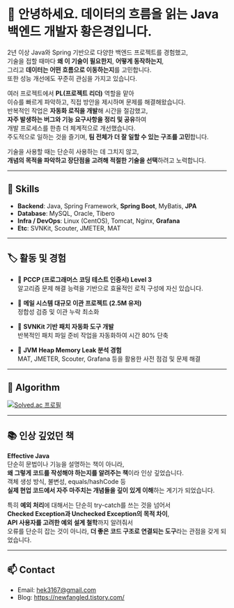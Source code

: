 # 👋 안녕하세요. 데이터의 흐름을 읽는 Java 백엔드 개발자 황은경입니다.

2년 이상 Java와 Spring 기반으로 다양한 백엔드 프로젝트를 경험했고,  
기술을 접할 때마다 **왜 이 기술이 필요한지**, **어떻게 동작하는지**,  
그리고 **데이터는 어떤 흐름으로 이동하는지**를 고민합니다.  
또한 성능 개선에도 꾸준히 관심을 가지고 있습니다.

여러 프로젝트에서 **PL(프로젝트 리더)** 역할을 맡아  
이슈를 빠르게 파악하고, 직접 방안을 제시하며 문제를 해결해왔습니다.  
반복적인 작업은 **자동화 로직을 개발**해 시간을 절감했고,  
**자주 발생하는 버그와 기능 요구사항을 정리 및 공유**하여  
개발 프로세스를 한층 더 체계적으로 개선했습니다.  
주도적으로 일하는 것을 즐기며, **팀 전체가 더 잘 일할 수 있는 구조를 고민**합니다.

기술을 사용할 때는 단순히 사용하는 데 그치지 않고,  
**개념의 목적을 파악하고 장단점을 고려해 적절한 기술을 선택**하려고 노력합니다.

---

## 🔧 Skills

- **Backend**: Java, Spring Framework, **Spring Boot**, MyBatis, **JPA**  
- **Database**: MySQL, Oracle, Tibero  
- **Infra / DevOps**: Linux (CentOS), Tomcat, Nginx, **Grafana**  
- **Etc**: SVNKit, Scouter, JMETER, MAT

---

## 🏷 활동 및 경험

- 📄 **PCCP (프로그래머스 코딩 테스트 인증서) Level 3**  
  알고리즘 문제 해결 능력을 기반으로 효율적인 로직 구성에 자신 있습니다.

- 📨 **메일 시스템 대규모 이관 프로젝트 (2.5M 유저)**  
  정합성 검증 및 이관 누락 최소화

- 🧵 **SVNKit 기반 패치 자동화 도구 개발**  
  반복적인 패치 파일 준비 작업을 자동화하여 시간 80% 단축

- 🧠 **JVM Heap Memory Leak 분석 경험**  
  MAT, JMETER, Scouter, Grafana 등을 활용한 사전 점검 및 문제 해결

---

## 🧩 Algorithm

[![Solved.ac 프로필](http://mazassumnida.wtf/api/v2/generate_badge?boj=qqq123)](https://solved.ac/qqq123)

---

## 📚 인상 깊었던 책

**Effective Java**  
단순히 문법이나 기능을 설명하는 책이 아니라,  
**왜 그렇게 코드를 작성해야 하는지를 알려주는 책**이라 인상 깊었습니다.  
객체 생성 방식, 불변성, equals/hashCode 등  
**실제 현업 코드에서 자주 마주치는 개념들을 깊이 있게 이해**하는 계기가 되었습니다.

특히 **예외 처리**에 대해서는 단순히 try-catch를 쓰는 것을 넘어서  
**Checked Exception과 Unchecked Exception의 목적 차이**,  
**API 사용자를 고려한 예외 설계 철학**까지 알려줘서  
오류를 단순히 잡는 것이 아니라, **더 좋은 코드 구조로 연결되는 도구**라는 관점을 갖게 되었습니다.

---

## 📫 Contact

- Email: hek3167@gmail.com
- Blog: https://newfangled.tistory.com/
